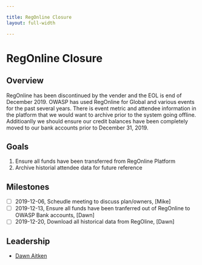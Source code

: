 ```yaml
---

title: RegOnline Closure
layout: full-width

---
```


# RegOnline Closure

## Overview

RegOnline has been discontinued by the vender and the EOL is end of December 2019. OWASP has used RegOnline for Global and various events for the past several years. There is event metric and attendee information in the platform that we would want to archive prior to the system going offline. Additioanlly we should ensure our credit balances have been completely moved to our bank accounts prior to December 31, 2019.

## Goals

1. Ensure all funds have been transferred from RegOnline Platform
1. Archive historial attendee data for future reference

## Milestones

- [ ] 2019-12-06, Scheudle meeting to discuss plan/owners, [Mike]
- [ ] 2019-12-13, Ensure all funds have been tranferred out of RegOnline to OWASP Bank accounts, [Dawn]
- [ ] 2019-12-20, Download all historical data from RegOline, [Dawn]

## Leadership

* [Dawn Aitken](mailto:dawn.aitken@owasp.com?subject=RegOnline%20Closure)

